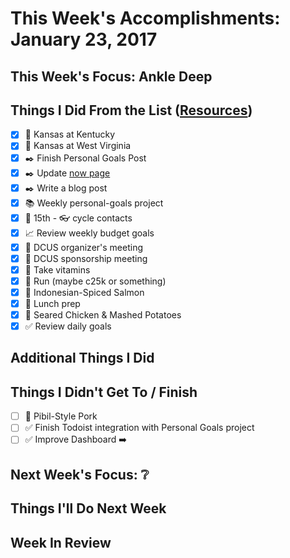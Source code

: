# This Week's Accomplishments: January 23, 2017

## This Week's Focus: Ankle Deep

## Things I Did From the List ([Resources](resources.md))

- [x] :basketball: Kansas at Kentucky
- [x] :basketball: Kansas at West Virginia
- [x] :black_nib: Finish Personal Goals Post
- [x] :black_nib: Update [now page](http://jefftriplett.com/now/)
- [x] :black_nib: Write a blog post
- [x] :books: Weekly personal-goals project
- [x] :calendar: 15th - :eyeglasses: cycle contacts
- [x] :chart_with_upwards_trend: Review weekly budget goals
- [x] :evergreen_tree: DCUS organizer's meeting
- [x] :evergreen_tree: DCUS sponsorship meeting
- [x] :muscle: Take vitamins
- [x] :running: Run (maybe c25k or something)
- [x] :stew: Indonesian-Spiced Salmon
- [x] :stew: Lunch prep
- [x] :stew: Seared Chicken & Mashed Potatoes
- [x] :white_check_mark: Review daily goals

## Additional Things I Did

## Things I Didn't Get To / Finish

- [ ] :stew: Pibil-Style Pork
- [ ] :white_check_mark: Finish Todoist integration with Personal Goals project
- [ ] :white_check_mark: Improve Dashboard :arrow_right:

## Next Week's Focus: :grey_question:

## Things I'll Do Next Week

## Week In Review
